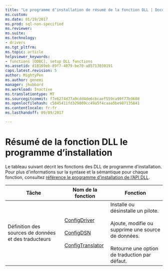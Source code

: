 ```yaml
---
title: "Le programme d’installation de résumé de la fonction DLL | Documents Microsoft"
ms.custom: 
ms.date: 01/19/2017
ms.prod: sql-non-specified
ms.reviewer: 
ms.suite: 
ms.technology:
- drivers
ms.tgt_pltfrm: 
ms.topic: article
helpviewer_keywords:
- functions [ODBC], setup DLL functions
ms.assetid: d18169eb-89f7-4079-be70-a85713030191
caps.latest.revision: 5
author: MightyPen
ms.author: genemi
manager: jhubbard
ms.workload: Inactive
ms.translationtype: MT
ms.sourcegitcommit: f7e6274d77a9cdd4de6cbcaef559ca99f77b3608
ms.openlocfilehash: c5845411fd329869cc49a5f4caaa5be987135841
ms.contentlocale: fr-fr
ms.lasthandoff: 09/09/2017

---
```

# <a name="setup-dll-function-summary"></a>Résumé de la fonction DLL le programme d’installation
Le tableau suivant décrit les fonctions des DLL de programme d’installation. Pour plus d’informations sur la syntaxe et la sémantique pour chaque fonction, consultez [référence le programme d’installation de l’API DLL](../../../odbc/reference/syntax/setup-dll-api-reference.md).  
  
|Tâche|Nom de la fonction|Fonction|  
|----------|-------------------|-------------|  
|Définition des sources de données et des traducteurs|[ConfigDriver](../../../odbc/reference/syntax/configdriver-function.md)<br /><br /> [ConfigDSN](../../../odbc/reference/syntax/configdsn-function.md)<br /><br /> [ConfigTranslator](../../../odbc/reference/syntax/configtranslator-function.md)|Installe ou désinstalle un pilote.<br /><br /> Ajoute, modifie ou supprime une source de données.<br /><br /> Retourne une option de traduction par défaut.|

